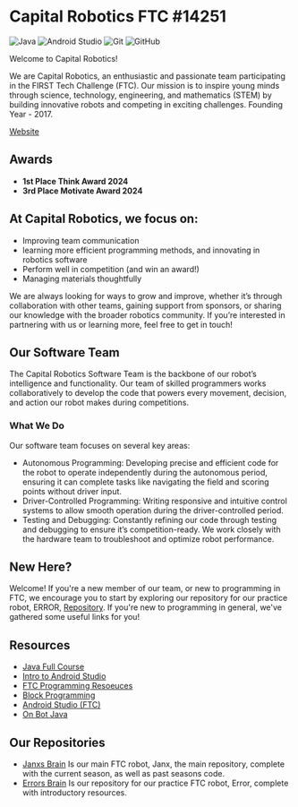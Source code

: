 # Capital Robotics FTC #14251
![Java](https://img.shields.io/badge/Java-ED8B00?style=for-the-badge&logo=java&logoColor=white)
![Android Studio](https://img.shields.io/badge/Android_Studio-3DDC84?style=for-the-badge&logo=android-studio&logoColor=white)
![Git](https://img.shields.io/badge/Git-F05032?style=for-the-badge&logo=git&logoColor=white)
![GitHub](https://img.shields.io/badge/GitHub-181717?style=for-the-badge&logo=github&logoColor=white)

Welcome to Capital Robotics!

We are Capital Robotics, an enthusiastic and passionate team participating in the FIRST Tech Challenge (FTC). Our mission is to inspire young minds through science, technology, engineering, and mathematics (STEM) by building innovative robots and competing in exciting challenges. Founding Year - 2017.

[Website](https://sites.google.com/mpsvt.org/capital-robotics/home)

## Awards
- **1st Place Think Award 2024**
- **3rd Place Motivate Award 2024**

## At Capital Robotics, we focus on:

- Improving team
communication
- learning more efficient
programming methods, and innovating in robotics software
- Perform well in competition (and win an award!)
- Managing materials
thoughtfully

We are always looking for ways to grow and improve, whether it’s through collaboration with other teams, gaining support from sponsors, or sharing our knowledge with the broader robotics community. If you’re interested in partnering with us or learning more, feel free to get in touch!


## Our Software Team

The Capital Robotics Software Team is the backbone of our robot’s intelligence and functionality. Our team of skilled programmers works collaboratively to develop the code that powers every movement, decision, and action our robot makes during competitions.

### What We Do

Our software team focuses on several key areas:

- Autonomous Programming: Developing precise and efficient code for the robot to operate independently during the autonomous period, ensuring it can complete tasks like navigating the field and scoring points without driver input.
- Driver-Controlled Programming: Writing responsive and intuitive control systems to allow smooth operation during the driver-controlled period.
- Testing and Debugging: Constantly refining our code through testing and debugging to ensure it’s competition-ready. We work closely with the hardware team to troubleshoot and optimize robot performance.

## New Here?
Welcome! If you're a new member of our team, or new to programming in FTC, we encourage you to start by exploring our repository for our practice robot, ERROR, [Repository](https://github.com/CapitalRobotics/Errors_Brian.git). If you're new to programming in general, we've gathered some useful links for you!

## Resources
- [Java Full Course](https://www.youtube.com/watch?v=xk4_1vDrzzo&t=6350s)
- [Intro to Android Studio](https://developer.android.com/get-started/overview)
- [FTC Programming Resoeuces](https://www.firstinspires.org/resource-library/ftc/technology-information-and-resources)
- [Block Programming](https://ftc-docs.firstinspires.org/en/latest/programming_resources/index.html)
- [Android Studio (FTC)](https://ftc-docs.firstinspires.org/en/latest/programming_resources/android_studio_java/Android-Studio-Tutorial.html)
- [On Bot Java](https://ftc-docs.firstinspires.org/en/latest/programming_resources/onbot_java/OnBot-Java-Tutorial.html)

## Our Repositories
- [Janxs Brain](https://github.com/CapitalRobotics/Janxs_Brain.git) Is our main FTC robot, Janx, the main repository, complete with the current season, as well as past seasons code.
- [Errors Brain](https://github.com/CapitalRobotics/Errors_Brian.git) Is our repository for our practice FTC robot, Error, complete with introductory resources.
 

 
